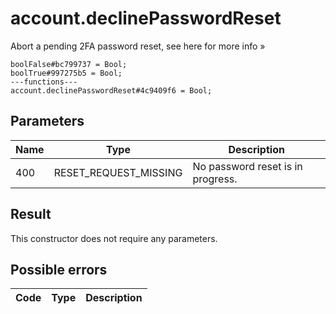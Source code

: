# account.declinePasswordReset
Abort a pending 2FA password reset, see here for more info »

```
boolFalse#bc799737 = Bool;
boolTrue#997275b5 = Bool;
---functions---
account.declinePasswordReset#4c9409f6 = Bool;
```

## Parameters
| Name | Type | Description |
| ---- | :----: | ----------- |
| 400 | RESET_REQUEST_MISSING | No password reset is in progress. |


## Result
This constructor does not require any parameters.

## Possible errors
| Code | Type | Description |
| ---- | :----: | ----------- |

